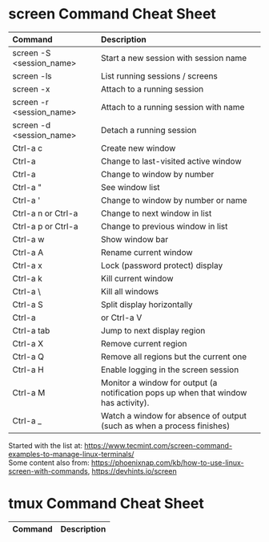 # screen Command Cheat Sheet  
| Command     |    Description    |
|:------------|:------------------|
| screen -S <session_name> | Start a new session with session name |
| screen -ls | List running sessions / screens |
| screen -x | Attach to a running session |
| screen -r <session_name> | Attach to a running session with name |
| screen -d <session_name> | Detach a running session |
| Ctrl-a c | Create new window |
| Ctrl-a | Change to last-visited active window |
| Ctrl-a <number> | Change to window by number |
| Ctrl-a " | See window list |
| Ctrl-a ' <number or title> | Change to window by number or name |
| Ctrl-a n or Ctrl-a <space> | Change to next window in list |
| Ctrl-a p or Ctrl-a <backspace> | Change to previous window in list |
| Ctrl-a w | Show window bar |
| Ctrl-a A | Rename current window |
| Ctrl-a x | Lock (password protect) display |  
| Ctrl-a k | Kill current window |
| Ctrl-a \ | Kill all windows |
| Ctrl-a S | Split display horizontally |
| Ctrl-a | or Ctrl-a V | Split display vertically |
| Ctrl-a tab | Jump to next display region |
| Ctrl-a X | Remove current region |
| Ctrl-a Q | Remove all regions but the current one |
| Ctrl-a H | Enable logging in the screen session |
| Ctrl-a M | Monitor a window for output (a notification pops up when that window has activity). |
| Ctrl-a _ | Watch a window for absence of output (such as when a process finishes) |  

Started with the list at: https://www.tecmint.com/screen-command-examples-to-manage-linux-terminals/  
Some content also from: https://phoenixnap.com/kb/how-to-use-linux-screen-with-commands, https://devhints.io/screen  


# tmux Command Cheat Sheet  
| Command     |    Description    |
|:-----------:|:-----------------:|


